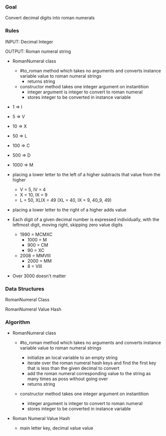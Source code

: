 ### Goal

Convert decimal digits into roman numerals

### Rules

INPUT: Decimal Integer

OUTPUT: Roman numeral string

- RomanNumeral class
  - #to_roman method which takes no arguments and converts instance variable value to roman numeral strings
    - returns string
  - constructor method takes one integer argument on instantition
    - integer argument is integer to convert to roman numeral
    - stores integer to be converted in instance variable

- 1 => I
- 5 => V
- 10 => X
- 50 => L
- 100 => C
- 500 => D
- 1000 => M
- placing a lower letter to the left of a higher subtracts that value from the higher
  - V = 5, IV = 4
  - X = 10, IX = 9
  - L = 50, XLIX = 49 (XL = 40, IX = 9, 40_9, 49)
- placing a lower letter to the right of a higher adds value
- Each digit of a given decimal number is expressed individually, with the leftmost digit, moving right, skipping zero value digits
  - 1990 = MCMXC
    - 1000 = M
    - 900 = CM
    - 90 = XC
  - 2008 = MMVIII
    - 2000 = MM
    - 8 = VIII
- Over 3000 doesn't matter



### Data Structures

RomanNumeral Class

RomanNumeral Value Hash



### Algorithm

- RomanNumeral class

  - #to_roman method which takes no arguments and converts instance variable value to roman numeral strings
    - initialize an local variable to an empty string
    - iterate over the roman numeral hash keys and find the first key that is less than the given decimal to convert
    - add the roman numeral corresponding value to the string as many times as poss without going over
    - returns string

  - constructor method takes one integer argument on instantition
    - integer argument is integer to convert to roman numeral
    - stores integer to be converted in instance variable

- Roman Numeral Value Hash

  - main letter key, decimal value value

​	
